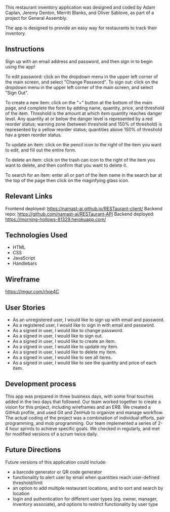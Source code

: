 This restaurant inventory application was designed and coded by Adam Caplan, Jeremy Denton, Merritt Blanks, and Oliver Sablove, as part of a project for General Assembly.

The app is designed to provide an easy way for restaurants to track their inventory.

## Instructions
Sign up with an email address and password, and then sign in to begin using the app!

To edit password: click on the dropdown menu in the upper left corner of the main screen, and select "Change Password".
To sign out: click on the dropdown menu in the upper left corner of the main screen, and select "Sign Out".

To create a new item: click on the "+" button at the bottom of the main page, and complete the form by adding name, quantity, price, and threshold of the item. Threshold is the amount at which item quantity reaches danger level. Any quantity at or below the danger level is represented by a red reorder status; warning zone (between threshold and 150% of threshold) is represented by a yellow reorder status; quantities above 150% of threshold hav a green reorder status.

To update an item: click on the pencil icon to the right of the item you want to edit, and fill out the entire form.

To delete an item: click on the trash can icon to the right of the item you want to delete, and then confirm that you want to delete it.

To search for an item: enter all or part of the item name in the search bar at the top of the page then click on the maginfying glass icon.

## Relevant Links
Frontend deployed: https://namast-ai.github.io/RESTaurant-client/
Backend repo: https://github.com/namast-ai/RESTaurant-API
Backend deployed: https://morning-hollows-81329.herokuapp.com/

## Technologies Used
- HTML
- CSS
- JavaScript
- Handlebars

## Wireframe
https://imgur.com/rlxie4C

## User Stories
- As an unregistered user, I would like to sign up with email and password.
- As a registered user, I would like to sign in with email and password.
- As a signed in user, I would like to change password.
- As a signed in user, I would like to sign out.
- As a signed in user, I would like to create an item.
- As a signed in user, I would like to update my item.
- As a signed in user, I would like to delete my item.
- As a signed in user, I would like to see all items.
- As a signed in user, I would like to see the quantity and price of each item.

## Development process
This app was prepared in three business days, with some final touches added in the two days that followed. Our team worked together to create a vision for this project, including wireframes and an ERB. We created a GitHub profile, and used Git and ZenHub to organize and manage workflow. The actual coding of the project was a combination of individual efforts, pair programming, and mob programming. Our team implemented a series of 2-4 hour sprints to achieve specific goals. We checked in regularly, and met for modified versions of a scrum twice daily.

## Future Directions
Future versions of this application could include:
- a barcode generator or QR code generator
- functionality to alert user by email when quantities reach user-defined threshold/limit
- an option to add multiple restaurant locations, and to sort and search by location
- login and authentication for different user types (eg. owner, manager, inventory associate), and options to restrict functionality by user type

